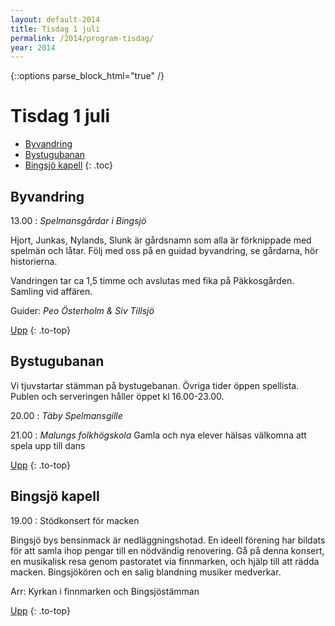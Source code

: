 ```yaml
---
layout: default-2014
title: Tisdag 1 juli
permalink: /2014/program-tisdag/
year: 2014
---
```


{::options parse_block_html="true" /}
<div class="glacier">

# Tisdag 1 juli

- [Byvandring](#byvandring)
- [Bystugubanan](#bystugubanan)
- [Bingsjö kapell](#bingsj-kapell)
{: .toc}


## Byvandring

13.00
: _Spelmansgårdar i Bingsjö_

Hjort, Junkas, Nylands, Slunk är gårdsnamn som alla är förknippade med spelmän och låtar. Följ med oss på en guidad byvandring, se gårdarna, hör historierna.

Vandringen tar ca 1,5 timme och avslutas med fika på Päkkosgården. Samling vid affären.

Guider: _Peo Österholm & Siv Tillsjö_


[Upp](#tisdag-1-juli)
{: .to-top}


## Bystugubanan

Vi tjuvstartar stämman på bystugebanan. Övriga tider öppen spellista. Publen och serveringen håller öppet kl 16.00-23.00.

20.00
: _Täby Spelmansgille_

21.00
: _Malungs folkhögskola_
Gamla och nya elever hälsas välkomna att spela upp till dans

[Upp](#tisdag-1-juli)
{: .to-top}


## Bingsjö kapell

19.00
: Stödkonsert för macken

Bingsjö bys bensinmack är nedläggningshotad. En ideell förening har bildats för att samla ihop pengar till en nödvändig renovering. Gå på denna konsert, en musikalisk resa genom pastoratet via finnmarken, och hjälp till att rädda macken. Bingsjökören och en salig blandning musiker medverkar.

Arr: Kyrkan i finnmarken och Bingsjöstämman


[Upp](#tisdag-1-juli)
{: .to-top}

</div>
